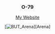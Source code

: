 <div align=center>

<br/>

### O-79

[My Website](https://o-79.github.io/)

[![BUT_Arena]][Arena]

[BUT_Arena]: https://img.shields.io/badge/Shield_Buttons-37a779?style=for-the-badge
